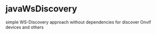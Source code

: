 # javaWsDiscovery
simple WS-Discovery approach without dependencies for discover Onvif devices and others
